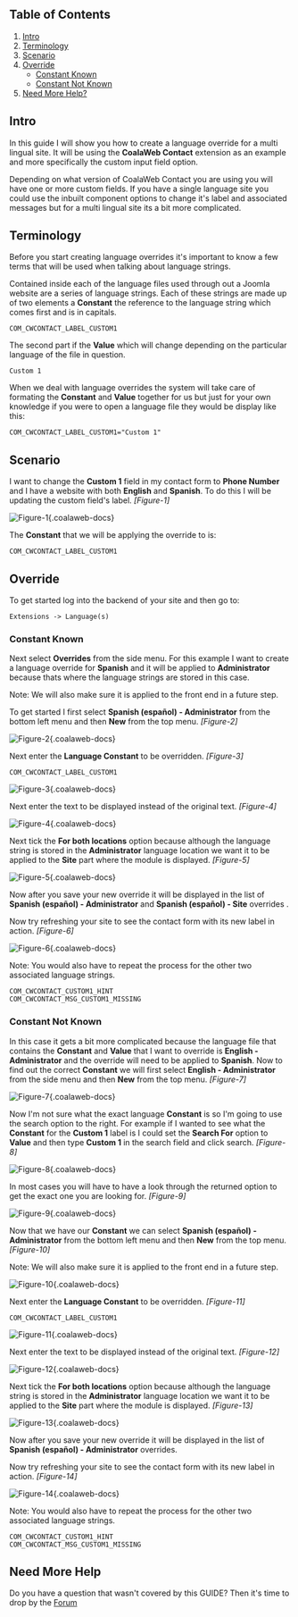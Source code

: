 ## Table of Contents
1.  [Intro](#intro)
2.  [Terminology](#terms)
3.  [Scenario](#scenario)
4.  [Override](#override)
    -   [Constant Known](#known)
    -   [Constant Not Known](#notknown)
5.  [Need More Help?](#more-help)

## <a class="doc-top" name="intro"></a> Intro

In this guide I will show you how to create a language override for a multi lingual site. It will be using the **CoalaWeb Contact** extension as an example and more specifically the custom input field option.

Depending on what version of CoalaWeb Contact you are using you will have one or more custom fields. If you have a single language site you could use the inbuilt component options to change it's label and associated messages but for a multi lingual site its a bit more complicated.

## <a name="terms"></a> Terminology

<div class="uk-alert">Before you start creating language overrides it's important to know a few terms that will be used when talking about language strings.</div>

Contained inside each of the language files used through out a Joomla website are a series of language strings. Each of these strings are made up of two elements a **Constant** the reference to the language string which comes first and is in capitals.

    COM_CWCONTACT_LABEL_CUSTOM1

The second part if the **Value** which will change depending on the particular language of the file in question.

    Custom 1

When we deal with language overrides the system will take care of formating the **Constant** and **Value** together for us but just for your own knowledge if you were to open a language file they would be display like this:

    COM_CWCONTACT_LABEL_CUSTOM1="Custom 1"

## <a name="scenario"></a> Scenario

I want to change the **Custom 1** field in my contact form to **Phone Number** and I have a website with both **English** and **Spanish**. To do this I will be updating the custom field's label. *\[Figure-1\]*

![Figure-1](https://d1tgoab1lhw0tx.cloudfront.net/images/docs/joomla-extensions/general/lang-override/image-1.png "Figure-1"){.coalaweb-docs}

The **Constant** that we will be applying the override to is:

    COM_CWCONTACT_LABEL_CUSTOM1

## <a name="override"></a> Override

To get started log into the backend of your site and then go to:

    Extensions -> Language(s)

### <a name="known"></a> Constant Known 

Next select **Overrides** from the side menu. For this example I want to create a language override for **Spanish** and it will be applied to **Administrator** because thats where the language strings are stored in this case. 

<div class="uk-alert">Note: We will also make sure it is applied to the front end in a future step.</div>

To get started I first select **Spanish (español) - Administrator** from the bottom left menu and then **New** from the top menu. *\[Figure-2\]*

![Figure-2](https://d1tgoab1lhw0tx.cloudfront.net/images/docs/joomla-extensions/general/lang-override/image-2.png "Figure-2"){.coalaweb-docs}

Next enter the **Language Constant** to be overridden. *\[Figure-3\]*

    COM_CWCONTACT_LABEL_CUSTOM1

![Figure-3](https://d1tgoab1lhw0tx.cloudfront.net/images/docs/joomla-extensions/general/lang-override/image-3.png "Figure-3"){.coalaweb-docs}

Next enter the text to be displayed instead of the original text.  *\[Figure-4\]*

![Figure-4](https://d1tgoab1lhw0tx.cloudfront.net/images/docs/joomla-extensions/general/lang-override/image-4.png "Figure-4"){.coalaweb-docs}

Next tick the **For both locations** option because although the language string is stored in the **Administrator** language location we want it to be applied to the **Site** part where the module is displayed. *\[Figure-5\]*

![Figure-5](https://d1tgoab1lhw0tx.cloudfront.net/images/docs/joomla-extensions/general/lang-override/image-5.png "Figure-5"){.coalaweb-docs}

Now after you save your new override it will be displayed in the list of **Spanish (español) - Administrator** and **Spanish (español) - Site** overrides .

Now try refreshing your site to see the contact form with its new label in action. *\[Figure-6\]*

![Figure-6](https://d1tgoab1lhw0tx.cloudfront.net/images/docs/joomla-extensions/general/lang-override/image-6.png "Figure-6"){.coalaweb-docs}

<div class="uk-alert">Note: You would also have to repeat the process for the other two associated language strings.</div>

    COM_CWCONTACT_CUSTOM1_HINT
    COM_CWCONTACT_MSG_CUSTOM1_MISSING

### <a name="notknown"></a> Constant Not Known

In this case it gets a bit more complicated because the language file that contains the **Constant** and **Value** that I want to override is **English - Administrator** and the override will need to be applied to **Spanish**. Now to find out the correct **Constant** we will first select **English - Administrator** from the side menu and then **New** from the top menu. *\[Figure-7\]*

![Figure-7](https://d1tgoab1lhw0tx.cloudfront.net/images/docs/joomla-extensions/general/lang-override/image-7.png "Figure-7"){.coalaweb-docs}


Now I'm not sure what the exact language **Constant** is so I'm going to use the search option to the right. For example if I wanted to see what the **Constant** for the **Custom 1** label is I could set the **Search For** option to **Value** and then type **Custom 1** in the search field and click search.  *\[Figure-8\]*

![Figure-8](https://d1tgoab1lhw0tx.cloudfront.net/images/docs/joomla-extensions/general/lang-override/image-8.png "Figure-8"){.coalaweb-docs}

In most cases you will have to have a look through the returned option to get the exact one you are looking for. *\[Figure-9\]*

![Figure-9](https://d1tgoab1lhw0tx.cloudfront.net/images/docs/joomla-extensions/general/lang-override/image-9.png "Figure-9"){.coalaweb-docs}

Now that we have our **Constant** we can select **Spanish (español) - Administrator** from the bottom left menu and then **New** from the top menu. *\[Figure-10\]*

<div class="uk-alert">Note: We will also make sure it is applied to the front end in a future step.</div>

![Figure-10](https://d1tgoab1lhw0tx.cloudfront.net/images/docs/joomla-extensions/general/lang-override/image-2.png "Figure-10"){.coalaweb-docs}

Next enter the **Language Constant** to be overridden. *\[Figure-11\]*

    COM_CWCONTACT_LABEL_CUSTOM1

![Figure-11](https://d1tgoab1lhw0tx.cloudfront.net/images/docs/joomla-extensions/general/lang-override/image-3.png "Figure-11"){.coalaweb-docs}

Next enter the text to be displayed instead of the original text.  *\[Figure-12\]*

![Figure-12](https://d1tgoab1lhw0tx.cloudfront.net/images/docs/joomla-extensions/general/lang-override/image-4.png "Figure-12"){.coalaweb-docs}

Next tick the **For both locations** option because although the language string is stored in the **Administrator** language location we want it to be applied to the **Site** part where the module is displayed. *\[Figure-13\]*

![Figure-13](https://d1tgoab1lhw0tx.cloudfront.net/images/docs/joomla-extensions/general/lang-override/image-5.png "Figure-13"){.coalaweb-docs}

Now after you save your new override it will be displayed in the list of **Spanish (español) - Administrator** overrides.

Now try refreshing your site to see the contact form with its new label in action.  *\[Figure-14\]*

![Figure-14](https://d1tgoab1lhw0tx.cloudfront.net/images/docs/joomla-extensions/general/lang-override/image-6.png "Figure-14"){.coalaweb-docs}

<div class="uk-alert">Note: You would also have to repeat the process for the other two associated language strings.</div>

    COM_CWCONTACT_CUSTOM1_HINT
    COM_CWCONTACT_MSG_CUSTOM1_MISSING

## <a name="more-help"></a>Need More Help

<div class="uk-alert">Do you have a question that wasn't covered by this GUIDE? Then it's time to drop by the <a href="http://coalaweb.com/forum/index" target="_self">Forum</a></div>
